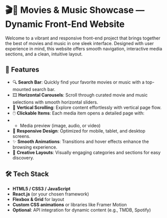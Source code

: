 
# 🎬🎵 Movies & Music Showcase — Dynamic Front-End Website
Welcome to a vibrant and responsive front-end project that brings together the best of movies and music in one sleek interface. Designed with user experience in mind, this website offers smooth navigation, interactive media sections, and a clean, intuitive layout.

## 🚀 Features
- 🔍 **Search Bar**: Quickly find your favorite movies or music with a top-mounted search bar.
- 🎞️ **Horizontal Carousels**: Scroll through curated movie and music selections with smooth horizontal sliders.
- 📜 **Vertical Scrolling**: Explore content effortlessly with vertical page flow.
- 🖱️ **Clickable Items**: Each media item opens a detailed page with:
- 
  - Media preview (image, audio, or video)
- 📱 **Responsive Design**: Optimized for mobile, tablet, and desktop screens.
- ✨ **Smooth Animations**: Transitions and hover effects enhance the browsing experience.
- 🎨 **Creative Layouts**: Visually engaging categories and sections for easy discovery.

## 🛠️ Tech Stack
- **HTML5 / CSS3 / JavaScript**
- **React.js** (or your chosen framework)
- **Flexbox & Grid** for layout
- **Custom CSS animations** or libraries like Framer Motion
- **Optional**: API integration for dynamic content (e.g., TMDB, Spotify)

